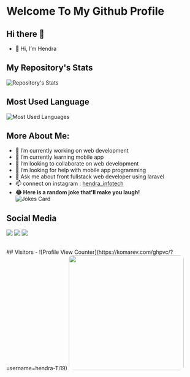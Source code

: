 # Welcome To My Github Profile

## Hi there 👋
- 👋 Hi, I’m Hendra

## My Repository's Stats
![Repository's Stats](https://github-readme-stats.vercel.app/api?username=hendra-Ti19&show_icons=true)

## Most Used Language
![Most Used Languages](https://github-readme-stats.vercel.app/api/top-langs/?username=hendra-Ti19&theme=blue-green)

## More About Me:
- 🔭 I’m currently working on web development
- 🌱 I’m currently learning mobile app
- 👯 I’m looking to collaborate on web development
- 🤔 I’m looking for help with mobile app programming
- 💬 Ask me about front fullstack web developer using laravel
- 📫 connect on instagram : [hendra_infotech](https://www.instagram.com/hendra_infotech)
- **😂 Here is a random joke that'll make you laugh!** <br>
![Jokes Card](https://readme-jokes.vercel.app/api)

## Social Media
<a href="https://www.facebook.com/hendra.010419/"><img src="https://img.shields.io/badge/Facebook-1877F2?style=for-the-badge&logo=facebook&logoColor=white"/></a>
<a href="https://www.linkedin.com/in/hendra-4b4b561a5/"><img src="https://img.shields.io/badge/LinkedIn-0077B5?style=for-the-badge&logo=linkedin&logoColor=white"/></a>
<a href="https://www.instagram.com/hendra_infotech"><img src="https://img.shields.io/badge/Instagram-E4405F?style=for-the-badge&logo=instagram&logoColor=white"/></a>


<!-- ![My Image Profile](/my.png) -->
<br>
## Visitors 
- ![Profile View Counter](https://komarev.com/ghpvc/?username=hendra-Ti19)

<img src="/my.png" width="300px" style="border-radius:10px"/>
